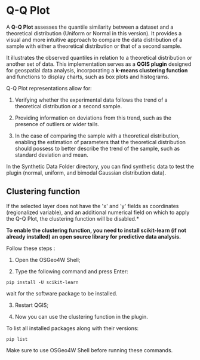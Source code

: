 # Q-Q Plot
A **Q-Q Plot** assesses the quantile similarity between a dataset and a theoretical distribution (Uniform or Normal in this version). It provides a visual and more intuitive approach to compare the data distribution of a sample with either a theoretical distribution or that of a second sample.

It illustrates the observed quantiles in relation to a theoretical distribution or another set of data. This implementation serves as a **QGIS plugin** designed for geospatial data analysis, incorporating a **k-means clustering function** and functions to display charts, such as box plots and histograms.

Q-Q Plot representations allow for:

1. Verifying whether the experimental data follows the trend of a theoretical distribution or a second sample.

2. Providing information on deviations from this trend, such as the presence of outliers or wider tails.

3. In the case of comparing the sample with a theoretical distribution, enabling the estimation of parameters that the theoretical distribution should possess to better describe the trend of the sample, such as standard deviation and mean.


In the Synthetic Data Folder directory, you can find synthetic data to test the plugin (normal, uniform, and bimodal Gaussian distribution data).


## Clustering function

If the selected layer does not have the 'x' and 'y' fields as coordinates (regionalized variable), and an additional numerical field on which to apply the Q-Q Plot, the clustering function will be disabled.*

**To enable the clustering function, you need to install scikit-learn (if not already installed) an open source library for predictive data analysis.** 

Follow these steps :

1. Open the OSGeo4W Shell;

2. Type the following command and press Enter:

`pip install -U scikit-learn`

wait for the software package to be installed.

3. Restart QGIS;

4. Now you can use the clustering function in the plugin.

To list all installed packages along with their versions:

`pip list`

Make sure to use OSGeo4W Shell before running these commands.
   

